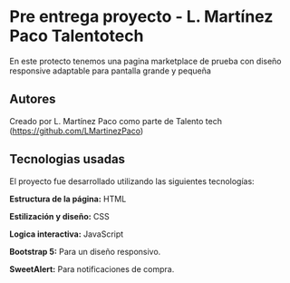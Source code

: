 
# Pre entrega proyecto - L. Martínez Paco Talentotech

En este protecto tenemos una pagina marketplace de prueba con diseño responsive  adaptable para pantalla grande y pequeña


## Autores

Creado por L. Martínez Paco como parte de Talento tech
(https://github.com/LMartinezPaco)


## Tecnologias usadas
El proyecto fue desarrollado utilizando las siguientes tecnologías:

**Estructura de la página:** HTML

**Estilización y diseño:** CSS

**Logica interactiva:** JavaScript

**Bootstrap 5:** Para un diseño responsivo.

**SweetAlert:** Para notificaciones de compra.

